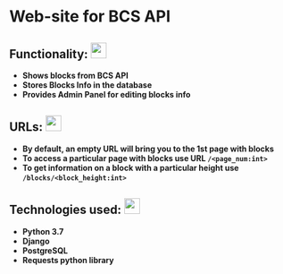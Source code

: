 # Web-site for BCS API  
  
## Functionality:  <img src="https://vk.com/emoji/e/e29ca8.png" height="28px"/>
- **Shows blocks from BCS API**
- **Stores Blocks Info in the database**
- **Provides Admin Panel for editing blocks info**  
  
## URLs:  <img src="https://vk.com/emoji/e/f09f8c90.png" height="28px"/>
- **By default, an empty URL will bring you to the 1st page with blocks**
- **To access a particular page with blocks use URL `/<page_num:int>`**  
- **To get information on a block with a particular height use `/blocks/<block_height:int>`**  
  
## Technologies used: <img src="https://vk.com/emoji/e/f09f92bb.png" height="28px">
- **Python 3.7**  
- **Django**  
- **PostgreSQL**  
- **Requests python library**  

